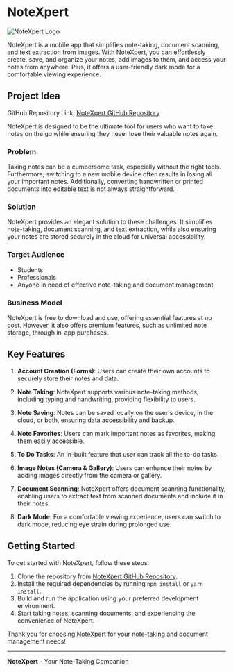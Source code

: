 # NoteXpert

![NoteXpert Logo](https://github.com/LaXnZ/notexpert-java/blob/main/app/src/main/res/drawable/logo_dark.png) 

NoteXpert is a mobile app that simplifies note-taking, document scanning, and text extraction from images. With NoteXpert, you can effortlessly create, save, and organize your notes, add images to them, and access your notes from anywhere. Plus, it offers a user-friendly dark mode for a comfortable viewing experience.

## Project Idea

GitHub Repository Link: [NoteXpert GitHub Repository](https://github.com/LaXnZ/notexpert)

NoteXpert is designed to be the ultimate tool for users who want to take notes on the go while ensuring they never lose their valuable notes again.

### Problem

Taking notes can be a cumbersome task, especially without the right tools. Furthermore, switching to a new mobile device often results in losing all your important notes. Additionally, converting handwritten or printed documents into editable text is not always straightforward.

### Solution

NoteXpert provides an elegant solution to these challenges. It simplifies note-taking, document scanning, and text extraction, while also ensuring your notes are stored securely in the cloud for universal accessibility.

### Target Audience

- Students
- Professionals
- Anyone in need of effective note-taking and document management

### Business Model

NoteXpert is free to download and use, offering essential features at no cost. However, it also offers premium features, such as unlimited note storage, through in-app purchases.

## Key Features

1. **Account Creation (Forms)**: Users can create their own accounts to securely store their notes and data.

2. **Note Taking**: NoteXpert supports various note-taking methods, including typing and handwriting, providing flexibility to users.

3. **Note Saving**: Notes can be saved locally on the user's device, in the cloud, or both, ensuring data accessibility and backup.

4. **Note Favorites**: Users can mark important notes as favorites, making them easily accessible.

5. **To Do Tasks**: An in-built feature that user can track all the to-do tasks.

6. **Image Notes (Camera & Gallery)**: Users can enhance their notes by adding images directly from the camera or gallery.

7. **Document Scanning**: NoteXpert offers document scanning functionality, enabling users to extract text from scanned documents and include it in their notes.

8. **Dark Mode**: For a comfortable viewing experience, users can switch to dark mode, reducing eye strain during prolonged use.


## Getting Started

To get started with NoteXpert, follow these steps:

1. Clone the repository from [NoteXpert GitHub Repository](https://github.com/LaXnZ/notexpert-java).
2. Install the required dependencies by running `npm install` or `yarn install`.
3. Build and run the application using your preferred development environment.
4. Start taking notes, scanning documents, and experiencing the convenience of NoteXpert.


Thank you for choosing NoteXpert for your note-taking and document management needs!

---

**NoteXpert** - Your Note-Taking Companion
